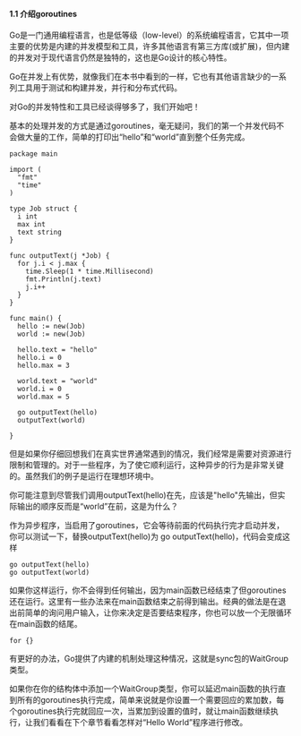 #### 1.1 介绍goroutines

Go是一门通用编程语言，也是低等级（low-level）的系统编程语言，它其中一项主要的优势是内建的并发模型和工具，许多其他语言有第三方库(或扩展)，但内建的并发对于现代语言仍然是独特的，这也是Go设计的核心特性。

Go在并发上有优势，就像我们在本书中看到的一样，它也有其他语言缺少的一系列工具用于测试和构建并发，并行和分布式代码。

对Go的并发特性和工具已经谈得够多了，我们开始吧！

基本的处理并发的方式是通过goroutines，毫无疑问，我们的第一个并发代码不会做大量的工作，简单的打印出“hello”和“world”直到整个任务完成。

````
package main

import (
  "fmt"
  "time"
)

type Job struct {
  i int
  max int
  text string
}

func outputText(j *Job) {
  for j.i < j.max {
    time.Sleep(1 * time.Millisecond)
    fmt.Println(j.text)
    j.i++
  }
}

func main() {
  hello := new(Job)
  world := new(Job)

  hello.text = "hello"
  hello.i = 0
  hello.max = 3
  
  world.text = "world"
  world.i = 0
  world.max = 5

  go outputText(hello)
  outputText(world)

}
````

但是如果你仔细回想我们在真实世界通常遇到的情况，我们经常是需要对资源进行限制和管理的。对于一些程序，为了使它顺利运行，这种异步的行为是非常关键的。虽然我们的例子是运行在理想环境中。

你可能注意到尽管我们调用outputText(hello)在先，应该是"hello"先输出，但实际输出的顺序反而是“world”在前，这是为什么？

作为异步程序，当启用了goroutines，它会等待前面的代码执行完才启动并发，你可以测试一下，替换outputText(hello)为 go outputText(hello)，代码会变成这样

```
go outputText(hello)
go outputText(world)
```

如果你这样运行，你不会得到任何输出，因为main函数已经结束了但goroutines还在运行。这里有一些办法来在main函数结束之前得到输出。经典的做法是在退出前简单的询问用户输入，让你来决定是否要结束程序，你也可以放一个无限循环在main函数的结尾。

````
for {}
````

有更好的办法，Go提供了内建的机制处理这种情况，这就是sync包的WaitGroup类型。

如果你在你的结构体中添加一个WaitGroup类型，你可以延迟main函数的执行直到所有的goroutines执行完成，简单来说就是你设置一个需要回应的累加数，每个goroutines执行完就回应一次，当累加到设置的值时，就让main函数继续执行，让我们看看在下个章节看看怎样对“Hello World”程序进行修改。